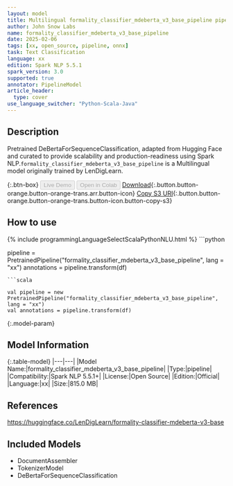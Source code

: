 ```yaml
---
layout: model
title: Multilingual formality_classifier_mdeberta_v3_base_pipeline pipeline DeBertaForSequenceClassification from LenDigLearn
author: John Snow Labs
name: formality_classifier_mdeberta_v3_base_pipeline
date: 2025-02-06
tags: [xx, open_source, pipeline, onnx]
task: Text Classification
language: xx
edition: Spark NLP 5.5.1
spark_version: 3.0
supported: true
annotator: PipelineModel
article_header:
  type: cover
use_language_switcher: "Python-Scala-Java"
---
```


## Description

Pretrained DeBertaForSequenceClassification, adapted from Hugging Face and curated to provide scalability and production-readiness using Spark NLP.`formality_classifier_mdeberta_v3_base_pipeline` is a Multilingual model originally trained by LenDigLearn.

{:.btn-box}
<button class="button button-orange" disabled>Live Demo</button>
<button class="button button-orange" disabled>Open in Colab</button>
[Download](https://s3.amazonaws.com/auxdata.johnsnowlabs.com/public/models/formality_classifier_mdeberta_v3_base_pipeline_xx_5.5.1_3.0_1738874728533.zip){:.button.button-orange.button-orange-trans.arr.button-icon}
[Copy S3 URI](s3://auxdata.johnsnowlabs.com/public/models/formality_classifier_mdeberta_v3_base_pipeline_xx_5.5.1_3.0_1738874728533.zip){:.button.button-orange.button-orange-trans.button-icon.button-copy-s3}

## How to use



<div class="tabs-box" markdown="1">
{% include programmingLanguageSelectScalaPythonNLU.html %}
```python

pipeline = PretrainedPipeline("formality_classifier_mdeberta_v3_base_pipeline", lang = "xx")
annotations =  pipeline.transform(df)   

```
```scala

val pipeline = new PretrainedPipeline("formality_classifier_mdeberta_v3_base_pipeline", lang = "xx")
val annotations = pipeline.transform(df)

```
</div>

{:.model-param}
## Model Information

{:.table-model}
|---|---|
|Model Name:|formality_classifier_mdeberta_v3_base_pipeline|
|Type:|pipeline|
|Compatibility:|Spark NLP 5.5.1+|
|License:|Open Source|
|Edition:|Official|
|Language:|xx|
|Size:|815.0 MB|

## References

https://huggingface.co/LenDigLearn/formality-classifier-mdeberta-v3-base

## Included Models

- DocumentAssembler
- TokenizerModel
- DeBertaForSequenceClassification